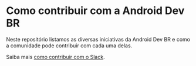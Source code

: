 # Como contribuir com a Android Dev BR
Neste repositório listamos as  diversas iniciativas da Android Dev BR e como a comunidade pode contribuir com cada uma delas.

Saiba mais [como contribuir com o Slack](iniciativas/slack.md).
